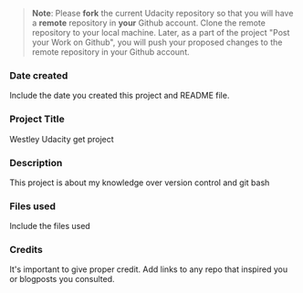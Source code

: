 >**Note**: Please **fork** the current Udacity repository so that you will have a **remote** repository in **your** Github account. Clone the remote repository to your local machine. Later, as a part of the project "Post your Work on Github", you will push your proposed changes to the remote repository in your Github account.

### Date created
Include the date you created this project and README file.

### Project Title
Westley Udacity get project

### Description
This project is about my knowledge over version control and git bash

### Files used
Include the files used

### Credits
It's important to give proper credit. Add links to any repo that inspired you or blogposts you consulted.

